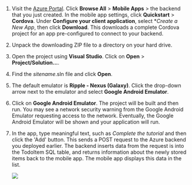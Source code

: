 
1. Visit the [Azure Portal]. Click **Browse All** > **Mobile Apps** > the backend that you just created. In the mobile app settings, click **Quickstart** > **Cordova**. Under **Configure your client application**, select **Create a New App*, then click **Download**. This downloads a complete Cordova project for an app pre-configured to connect to your backend.

2. Unpack the downloading ZIP file to a directory on your hard drive.

3. Open the project using **Visual Studio**.  Click on **Open** > **Project/Solution...**.

4. Find the _sitename_.sln file and click **Open**.

5. The default emulator is **Ripple - Nexus (Galaxy)**.  Click the drop-down arrow next to the emulator and select **Google Android Emulator**.

6. Click on **Google Android Emulator**.  The project will be built and then run.  You may see a network security warning from the Google Android Emulator requesting access to the network.  Eventually, the Google Android Emulator will be shown and your application will run.

4. In the app, type meaningful text, such as _Complete the tutorial_ and then click the 'Add' button. This sends a POST request to the Azure backend you deployed earlier. The backend inserts data from the request is into the TodoItem SQL table, and returns information about the newly stored items back to the mobile app. The mobile app displays this data in the list.

    ![](./media/app-service-mobile-cordova-quickstart/quickstart-startup.png)

[Azure Portal]: https://portal.azure.com/
